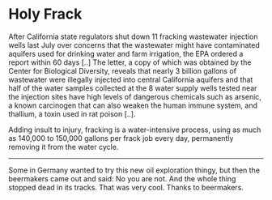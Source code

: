 # Holy Frack

After California state regulators shut down 11 fracking wastewater
injection wells last July over concerns that the wastewater might have
contaminated aquifers used for drinking water and farm irrigation, the
EPA ordered a report within 60 days [..] The letter, a copy of which
was obtained by the Center for Biological Diversity, reveals that
nearly 3 billion gallons of wastewater were illegally injected into
central California aquifers and that half of the water samples
collected at the 8 water supply wells tested near the injection sites
have high levels of dangerous chemicals such as arsenic, a known
carcinogen that can also weaken the human immune system, and thallium,
a toxin used in rat poison [..].

Adding insult to injury, fracking is a water-intensive process, using
as much as 140,000 to 150,000 gallons per frack job every day,
permanently removing it from the water cycle.

---

Some in Germany wanted to try this new oil exploration thingy, but then the beermakers came out and said: No you are not. And the whole thing stopped dead in its tracks. That was very cool. Thanks to beermakers.














